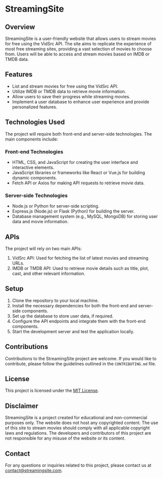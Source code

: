 # StreamingSite

## Overview
StreamingSite is a user-friendly website that allows users to stream movies for free using the VidSrc API. The site aims to replicate the experience of most free streaming sites, providing a vast selection of movies to choose from. Users will be able to access and stream movies based on IMDB or TMDB data.

## Features
- List and stream movies for free using the VidSrc API.
- Utilize IMDB or TMDB data to retrieve movie information.
- Allow users to save their progress while streaming movies.
- Implement a user database to enhance user experience and provide personalized features.

## Technologies Used
The project will require both front-end and server-side technologies. The main components include:

### Front-end Technologies
- HTML, CSS, and JavaScript for creating the user interface and interactive elements.
- JavaScript libraries or frameworks like React or Vue.js for building dynamic components.
- Fetch API or Axios for making API requests to retrieve movie data.

### Server-side Technologies
- Node.js or Python for server-side scripting.
- Express.js (Node.js) or Flask (Python) for building the server.
- Database management system (e.g., MySQL, MongoDB) for storing user data and movie information.

## APIs
The project will rely on two main APIs:

1. VidSrc API: Used for fetching the list of latest movies and streaming URLs.
2. IMDB or TMDB API: Used to retrieve movie details such as title, plot, cast, and other relevant information.

## Setup
1. Clone the repository to your local machine.
2. Install the necessary dependencies for both the front-end and server-side components.
3. Set up the database to store user data, if required.
4. Configure the API endpoints and integrate them with the front-end components.
5. Start the development server and test the application locally.

## Contributions
Contributions to the StreamingSite project are welcome. If you would like to contribute, please follow the guidelines outlined in the `CONTRIBUTING.md` file.

## License
This project is licensed under the [MIT License](LICENSE).

## Disclaimer
StreamingSite is a project created for educational and non-commercial purposes only. The website does not host any copyrighted content. The use of this site to stream movies should comply with all applicable copyright laws and regulations. The developers and contributors of this project are not responsible for any misuse of the website or its content.

## Contact
For any questions or inquiries related to this project, please contact us at [contact@streamingsite.com](mailto:contact@streamingsite.com).
